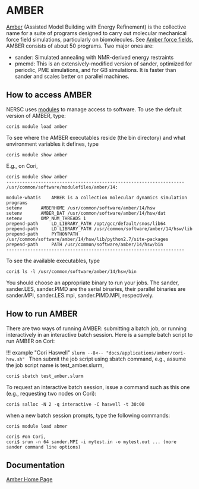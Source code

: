 # AMBER 

[Amber](http://ambermd.org/) (Assisted Model Building with Energy Refinement) is the collective name for a suite of programs designed to carry out molecular mechanical force field simulations, particularly on biomolecules.  See [Amber force fields](http://ambermd.org/#ff),  AMBER consists of about 50 programs.  Two major ones are:

* sander: Simulated annealing with NMR-derived energy restraints
* pmemd: This is an extensively-modified version of sander, optimized for periodic, PME simulations, and for GB simulations. It is faster than sander and scales better on parallel machines.


## How to access AMBER 
NERSC uses [modules](../../environment/#nersc-modules-environment) to manage access to software.
To use the default version of AMBER, type:
```shell
cori$ module load amber
```
To see where the AMBER executables reside (the bin directory) and what environment variables it defines, type
```shell
cori$ module show amber
```
E.g., on Cori,

```shell
cori$ module show amber
-------------------------------------------------------------------
/usr/common/software/modulefiles/amber/14:

module-whatis	 AMBER is a collection molecular dynamics simulation programs 
setenv		 AMBERHOME /usr/common/software/amber/14/hsw 
setenv		 AMBER_DAT /usr/common/software/amber/14/hsw/dat 
setenv		 OMP_NUM_THREADS 1 
prepend-path	 LD_LIBRARY_PATH /opt/gcc/default/snos/lib64 
prepend-path	 LD_LIBRARY_PATH /usr/common/software/amber/14/hsw/lib 
prepend-path	 PYTHONPATH /usr/common/software/amber/14/hsw/lib/python2.7/site-packages 
prepend-path	 PATH /usr/common/software/amber/14/hsw/bin 
-------------------------------------------------------------------
```
To see the available executables, type
```shell
cori$ ls -l /usr/common/software/amber/14/hsw/bin 
```
You should choose an appropriate binary to run your jobs. The sander, sander.LES, sander.PIMD are the serial binaries, their parallel binaries are sander.MPI, sander.LES.mpi, sander.PIMD.MPI, respectively.

## How to run AMBER 
 
There are two ways of running AMBER: submitting a batch job, or running interactively in an interactive batch session. Here is a sample batch script to run AMBER on Cori:

!!! example "Cori Haswell"
    ```slurm
    --8<-- "docs/applications/amber/cori-hsw.sh"
    ```
Then submit the job script using sbatch command, e.g., assume the job script name is test_amber.slurm,
```shell
cori$ sbatch test_amber.slurm
```
To request an interactive batch session, issue a command such as this one (e.g., requesting two nodes on Cori):
```shell
cori$ salloc -N 2 -q interactive -C haswell -t 30:00 
```
when a new batch session prompts, type the following commands:
```shell
cori$ module load abmer

cori$ #on Cori,
cori$ srun -n 64 sander.MPI -i mytest.in -o mytest.out ... (more sander command line options)
```

## Documentation
[Amber Home Page](http://ambermd.org/)


